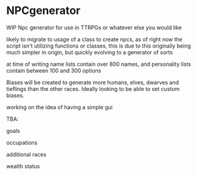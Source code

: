 # NPCgenerator

WIP Npc generator for use in TTRPGs or whatever else you would like

likely to migrate to usage of a class to create npcs, as of right now the script isn't utilizing functions or classes, this is due to this originally being much simpler in origin, but quickly evolving to a generator of sorts

at time of writing name lists contain over 800 names, and personality lists contain between 100 and 300 options

Biases will be created to generate more humans, elves, dwarves and tieflings than the other races. Ideally looking to be able to set custom biases.

working on the idea of having a simple gui

TBA:

goals

occupations

additional races

wealth status
